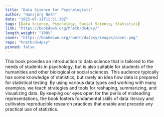 ```yaml
---
title: "Data Science for Psychologists"
author: "Hansjörg Neth"
date: "2025-07-11T11:51:30Z"
tags: [Data Science, Psychology, Social Science, Statistics]
link: "https://bookdown.org/hneth/ds4psy/"
length_weight: "100%"
cover: "https://bookdown.org/hneth/ds4psy/images/cover.png"
repo: "hneth/ds4psy"
pinned: false
---
```


This book provides an introduction to data science that is tailored to the needs of students in psychology, but is also suitable for students of the humanities and other biological or social sciences. This audience typically has some knowledge of statistics, but rarely an idea how data is prepared for statistical testing. By using various data types and working with many examples, we teach strategies and tools for reshaping, summarizing, and visualizing data. By keeping our eyes open for the perils of misleading representations, the book fosters fundamental skills of data literacy and cultivates reproducible research practices that enable and precede any practical use of statistics.
